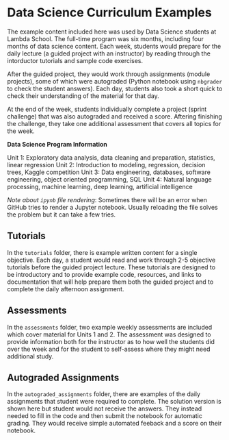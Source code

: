 # Data Science Curriculum Examples

The example content included here was used by Data Science students at Lambda School. The full-time program was six months, including four months of data science content. Each week, students would prepare for the daily lecture (a guided project with an instructor) by reading through the intorductor tutorials and sample code exercises.

After the guided project, they would work through assignments (module projects), some of which were autograded (Python notebook using `nbgrader` to check the student answers). Each day, students also took a short quick to check their understanding of the material for that day.

At the end of the week, students individually complete a project (sprint challenge) that was also autograded and received a score. Aftering finishing the challenge, they take one additional assessment that covers all topics for the week.

**Data Science Program Information**

Unit 1: Exploratory data analysis, data cleaning and preparation, statistics, linear regression
Unit 2: Introduction to modeling, regression, decision trees, Kaggle competition
Unit 3: Data engineering, databases, software engineering, object oriented programming, SQL
Unit 4: Natural language processing, machine learning, deep learning, artificial intelligence

*Note about `ipynb` file rendering*: Sometimes there will be an error when GitHub tries to render a Jupyter notebook. Usually reloading the file solves the problem but it can take a few tries.

## Tutorials

In the `tutorials` folder, there is example written content for a single objective. Each day, a student would read and work through 2-5 objective tutorials before the guided project lecture. These tutorials are designed to be introductory and to provide example code, resources, and links to documentation that will help prepare them both the guided project and to complete the daily afternoon assignment.

## Assessments

In the `assessments` folder, two example weekly assessments are included which cover material for Units 1 and 2. The assessment was designed to provide information both for the instructor as to how well the students did over the week and for the student to self-assess where they might need additional study.

## Autograded Assignments

In the `autograded_assignments` folder, there are examples of the daily assignments that student were required to complete. The solution version is shown here but student would not receive the answers. They instead needed to fill in the code and then submit the notebook for automatic grading. They would receive simple automated feeback and a score on their notebook.